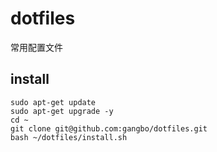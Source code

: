 # dotfiles
常用配置文件

## install
```
sudo apt-get update
sudo apt-get upgrade -y
cd ~
git clone git@github.com:gangbo/dotfiles.git
bash ~/dotfiles/install.sh

```

